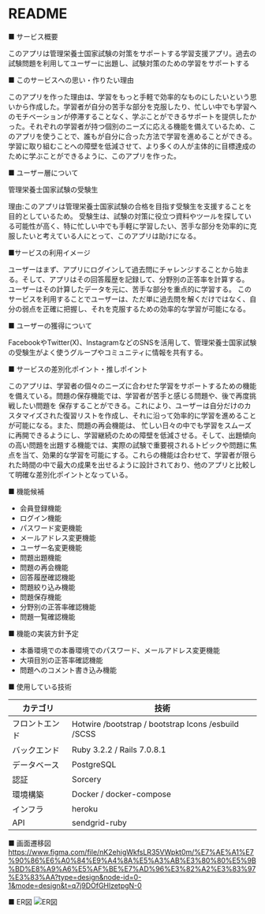 # README

■ サービス概要

このアプリは管理栄養士国家試験の対策をサポートする学習支援アプリ。過去の試験問題を利用してユーザーに出題し、試験対策のための学習をサポートする

■ このサービスへの思い・作りたい理由

このアプリを作った理由は、学習をもっと手軽で効率的なものにしたいという思いから作成した。学習者が自分の苦手な部分を克服したり、忙しい中でも学習へのモチベーションが停滞することなく、学ぶことができるサポートを提供したかった。それぞれの学習者が持つ個別のニーズに応える機能を備えているため、このアプリを使うことで、誰もが自分に合った方法で学習を進めることができる。学習に取り組むことへの障壁を低減させて、より多くの人が主体的に目標達成のために学ぶことができるように、このアプリを作った。

■ ユーザー層について

管理栄養士国家試験の受験生

理由:このアプリは管理栄養士国家試験の合格を目指す受験生を支援することを目的としているため。
受験生は、試験の対策に役立つ資料やツールを探している可能性が高く、特に忙しい中でも手軽に学習したい、苦手な部分を効率的に克服したいと考えている人にとって、このアプリは助けになる。

■サービスの利用イメージ

ユーザーはまず、アプリにログインして過去問にチャレンジすることから始まる。そして、アプリはその回答履歴を記録して、分野別の正答率を計算する。
ユーザーはその計算したデータを元に、苦手な部分を重点的に学習する。
このサービスを利用することでユーザーは、ただ単に過去問を解くだけではなく、自分の弱点を正確に把握し、それを克服するための効率的な学習が可能になる。

■ ユーザーの獲得について

FacebookやTwitter(X)、InstagramなどのSNSを活用して、管理栄養士国家試験の受験生がよく使うグループやコミュニティに情報を共有する。

■ サービスの差別化ポイント・推しポイント

このアプリは、学習者の個々のニーズに合わせた学習をサポートするための機能を備えている。問題の保存機能では、学習者が苦手と感じる問題や、後で再度挑戦したい問題を
保存することができる。これにより、ユーザーは自分だけのカスタマイズされた復習リストを作成し、それに沿って効率的に学習を進めることが可能になる。また、問題の再会機能は、
忙しい日々の中でも学習をスムーズに再開できるようにし、学習継続のための障壁を低減させる。そして、出題傾向の高い問題を出題する機能では、実際の試験で重要視されるトピックや問題に焦点を当て、効果的な学習を可能にする。これらの機能は合わせて、学習者が限られた時間の中で最大の成果を出せるように設計されており、他のアプリと比較して明確な差別化ポイントとなっている。

■ 機能候補
- 会員登録機能
- ログイン機能
- パスワード変更機能
- メールアドレス変更機能
- ユーザー名変更機能
- 問題出題機能
- 問題の再会機能
- 回答履歴確認機能
- 問題絞り込み機能
- 問題保存機能
- 分野別の正答率確認機能
- 問題一覧確認機能

■ 機能の実装方針予定
- 本番環境での本番環境でのパスワード、メールアドレス変更機能
- 大項目別の正答率確認機能
- 問題へのコメント書き込み機能

■ 使用している技術

| カテゴリ | 技術 |
| --- | --- |
| フロントエンド | Hotwire /bootstrap / bootstrap Icons /esbuild /SCSS |
| バックエンド | Ruby 3.2.2 / Rails 7.0.8.1 |
| データベース | PostgreSQL |
| 認証 | Sorcery |
| 環境構築 | Docker / docker-compose |
| インフラ | heroku |
| API | sendgrid-ruby |

■ 画面遷移図
https://www.figma.com/file/nK2ehigWkfsLR35VWpkt0m/%E7%AE%A1%E7%90%86%E6%A0%84%E9%A4%8A%E5%A3%AB%E3%80%80%E5%9B%BD%E8%A9%A6%E5%AF%BE%E7%AD%96%E3%82%A2%E3%83%97%E3%83%AA?type=design&node-id=0-1&mode=design&t=q7j9DOfGHlzetpgN-0

■ ER図
![ER図](https://github.com/Urubu495/Portfolio/assets/142553581/a810bb9d-6670-4d9f-832f-0ecf0c7cff6c)
